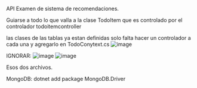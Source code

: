API Examen de sistema de recomendaciones.

Guiarse a todo lo que valla a la clase TodoItem que es controlado por el controlador todoitemcontroller

las clases de las tablas ya estan definidas solo falta hacer un controlador a cada una y agregarlo en TodoConytext.cs
![image](https://github.com/DiegoLaura/API/assets/112022255/e4660321-0fb4-48e9-916f-7e6932ffb2f0)

IGNORAR:
![image](https://github.com/DiegoLaura/API/assets/112022255/8969e6fd-b057-4f51-a909-92b9d3da6556)
![image](https://github.com/DiegoLaura/API/assets/112022255/57e2bc04-1956-48fe-a5a1-4f765b072ebe)

Esos dos archivos.

MongoDB:
dotnet add package MongoDB.Driver

